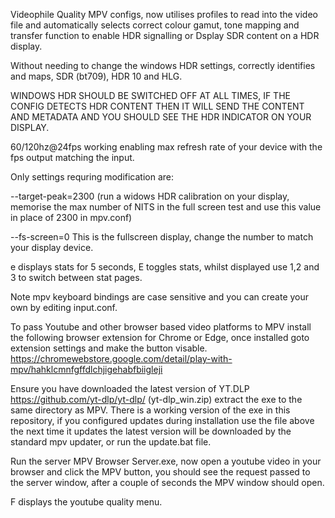 Videophile Quality MPV configs, now utilises profiles to read into the video file and automatically selects correct colour gamut, tone mapping and transfer function to enable HDR signalling or Dsplay SDR content on a HDR display.

Without needing to change the windows HDR settings, correctly identifies and maps, SDR (bt709), HDR 10 and HLG.

WINDOWS HDR SHOULD BE SWITCHED OFF AT ALL TIMES, IF THE CONFIG DETECTS HDR CONTENT THEN IT WILL SEND THE CONTENT AND METADATA AND YOU SHOULD SEE THE HDR INDICATOR ON YOUR DISPLAY.

60/120hz@24fps working enabling max refresh rate of your device with the fps output matching the input.

Only settings requring modification are:

--target-peak=2300  (run a widows HDR calibration on your display, memorise the max number of NITS in the full screen test and use 
this value in place of 2300 in mpv.conf)

--fs-screen=0 This is the fullscreen display, change the number to match your display device.

e displays stats for 5 seconds, E toggles stats, whilst displayed use 1,2 and 3 to switch between stat pages.

Note mpv keyboard bindings are case sensitive and you can create your own by editing input.conf. 

To pass Youtube and other browser based video platforms to MPV install the following browser extension for Chrome or Edge, once installed goto extension settings and make the button visable. https://chromewebstore.google.com/detail/play-with-mpv/hahklcmnfgffdlchjigehabfbiigleji

Ensure you have downloaded the latest version of YT.DLP https://github.com/yt-dlp/yt-dlp/ (yt-dlp_win.zip) extract the exe to the same directory as MPV. There is a working version of the exe in this repository, if you configured updates during installation use the file above the next time it updates the latest version will be downloaded by the standard mpv updater, or run the update.bat file.

Run the server MPV Browser Server.exe, now open a youtube video in your browser and click the MPV button, you should see the request passed to the server window, after a couple of seconds the MPV window should open.

F displays the youtube quality menu.
